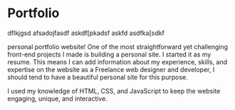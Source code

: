 # Portfolio
dflkjgsd
afsadojfasdf
askdf[pkadsf
askfd
asdfka[sdkf

personal portfolio website!
One of the most straightforward yet challenging front-end projects I made is building a personal site. I started it as my resume. This means I can add information about my experience, skills, and expertise on the website as a Freelance web designer and developer, I should tend to have a beautiful personal site for this purpose. 

I used my knowledge of HTML, CSS, and JavaScript to keep the website engaging, unique, and interactive.

